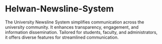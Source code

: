 # Helwan-Newsline-System
The University Newsline System simplifies communication across the university community. It enhances transparency, engagement, and information dissemination. Tailored for students, faculty, and administrators, it offers diverse features for streamlined communication.

